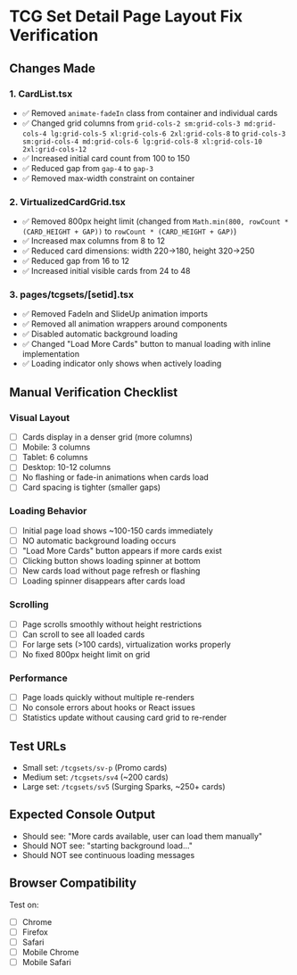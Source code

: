 # TCG Set Detail Page Layout Fix Verification

## Changes Made

### 1. **CardList.tsx**
- ✅ Removed `animate-fadeIn` class from container and individual cards
- ✅ Changed grid columns from `grid-cols-2 sm:grid-cols-3 md:grid-cols-4 lg:grid-cols-5 xl:grid-cols-6 2xl:grid-cols-8` 
  to `grid-cols-3 sm:grid-cols-4 md:grid-cols-6 lg:grid-cols-8 xl:grid-cols-10 2xl:grid-cols-12`
- ✅ Increased initial card count from 100 to 150
- ✅ Reduced gap from `gap-4` to `gap-3`
- ✅ Removed max-width constraint on container

### 2. **VirtualizedCardGrid.tsx**
- ✅ Removed 800px height limit (changed from `Math.min(800, rowCount * (CARD_HEIGHT + GAP))` to `rowCount * (CARD_HEIGHT + GAP)`)
- ✅ Increased max columns from 8 to 12
- ✅ Reduced card dimensions: width 220→180, height 320→250
- ✅ Reduced gap from 16 to 12
- ✅ Increased initial visible cards from 24 to 48

### 3. **pages/tcgsets/[setid].tsx**
- ✅ Removed FadeIn and SlideUp animation imports
- ✅ Removed all animation wrappers around components
- ✅ Disabled automatic background loading
- ✅ Changed "Load More Cards" button to manual loading with inline implementation
- ✅ Loading indicator only shows when actively loading

## Manual Verification Checklist

### Visual Layout
- [ ] Cards display in a denser grid (more columns)
- [ ] Mobile: 3 columns
- [ ] Tablet: 6 columns  
- [ ] Desktop: 10-12 columns
- [ ] No flashing or fade-in animations when cards load
- [ ] Card spacing is tighter (smaller gaps)

### Loading Behavior
- [ ] Initial page load shows ~100-150 cards immediately
- [ ] NO automatic background loading occurs
- [ ] "Load More Cards" button appears if more cards exist
- [ ] Clicking button shows loading spinner at bottom
- [ ] New cards load without page refresh or flashing
- [ ] Loading spinner disappears after cards load

### Scrolling
- [ ] Page scrolls smoothly without height restrictions
- [ ] Can scroll to see all loaded cards
- [ ] For large sets (>100 cards), virtualization works properly
- [ ] No fixed 800px height limit on grid

### Performance
- [ ] Page loads quickly without multiple re-renders
- [ ] No console errors about hooks or React issues
- [ ] Statistics update without causing card grid to re-render

## Test URLs
- Small set: `/tcgsets/sv-p` (Promo cards)
- Medium set: `/tcgsets/sv4` (~200 cards)
- Large set: `/tcgsets/sv5` (Surging Sparks, ~250+ cards)

## Expected Console Output
- Should see: "More cards available, user can load them manually"
- Should NOT see: "starting background load..."
- Should NOT see continuous loading messages

## Browser Compatibility
Test on:
- [ ] Chrome
- [ ] Firefox
- [ ] Safari
- [ ] Mobile Chrome
- [ ] Mobile Safari